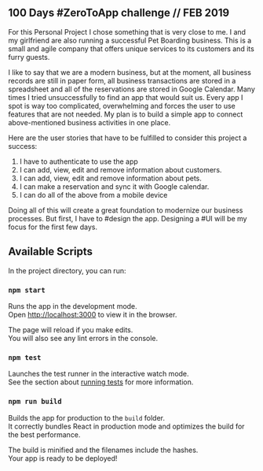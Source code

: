## 100 Days #ZeroToApp challenge // FEB 2019

For this Personal Project I chose something that is very close to me. I and my girlfriend are also running a successful Pet Boarding business. This is a small and agile company that offers unique services to its customers and its furry guests.


I like to say that we are a modern business, but at the moment, all business records are still in paper form, all business transactions are stored in a spreadsheet and all of the reservations are stored in Google Calendar. Many times I tried unsuccessfully to find an app that would suit us. Every app I spot is way too complicated, overwhelming and forces the user to use features that are not needed. My plan is to build a simple app to connect above-mentioned business activities in one place.


Here are the user stories that have to be fulfilled to consider this project a success:


1. I have to authenticate to use the app
2. I can add, view, edit and remove information about customers.
3. I can add, view, edit and remove information about pets.
4. I can make a reservation and sync it with Google calendar.
5. I can do all of the above from a mobile device


Doing all of this will create a great foundation to modernize our business processes. But first, I have to #design the app. Designing a #UI will be my focus for the first few days.


## Available Scripts

In the project directory, you can run:

### `npm start`

Runs the app in the development mode.<br>
Open [http://localhost:3000](http://localhost:3000) to view it in the browser.

The page will reload if you make edits.<br>
You will also see any lint errors in the console.

### `npm test`

Launches the test runner in the interactive watch mode.<br>
See the section about [running tests](https://facebook.github.io/create-react-app/docs/running-tests) for more information.

### `npm run build`

Builds the app for production to the `build` folder.<br>
It correctly bundles React in production mode and optimizes the build for the best performance.

The build is minified and the filenames include the hashes.<br>
Your app is ready to be deployed!
